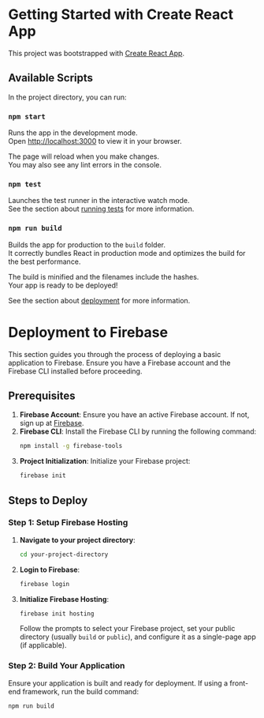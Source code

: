 # Getting Started with Create React App

This project was bootstrapped with [Create React App](https://github.com/facebook/create-react-app).

## Available Scripts

In the project directory, you can run:

### `npm start`

Runs the app in the development mode.\
Open [http://localhost:3000](http://localhost:3000) to view it in your browser.

The page will reload when you make changes.\
You may also see any lint errors in the console.

### `npm test`

Launches the test runner in the interactive watch mode.\
See the section about [running tests](https://facebook.github.io/create-react-app/docs/running-tests) for more information.

### `npm run build`

Builds the app for production to the `build` folder.\
It correctly bundles React in production mode and optimizes the build for the best performance.

The build is minified and the filenames include the hashes.\
Your app is ready to be deployed!

See the section about [deployment](https://facebook.github.io/create-react-app/docs/deployment) for more information.


# Deployment to Firebase

This section guides you through the process of deploying a basic application to Firebase. Ensure you have a Firebase account and the Firebase CLI installed before proceeding.

## Prerequisites

1. **Firebase Account**: Ensure you have an active Firebase account. If not, sign up at [Firebase](https://firebase.google.com/).
2. **Firebase CLI**: Install the Firebase CLI by running the following command:
    ```bash
    npm install -g firebase-tools
    ```
3. **Project Initialization**: Initialize your Firebase project:
    ```bash
    firebase init
    ```

## Steps to Deploy

### Step 1: Setup Firebase Hosting

1. **Navigate to your project directory**:
    ```bash
    cd your-project-directory
    ```
2. **Login to Firebase**:
    ```bash
    firebase login
    ```
3. **Initialize Firebase Hosting**:
    ```bash
    firebase init hosting
    ```
    Follow the prompts to select your Firebase project, set your public directory (usually `build` or `public`), and configure it as a single-page app (if applicable).

### Step 2: Build Your Application

Ensure your application is built and ready for deployment. If using a front-end framework, run the build command:
```bash
npm run build
